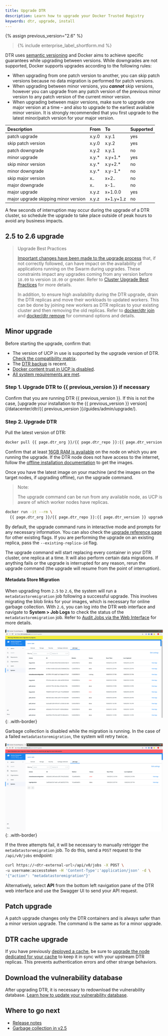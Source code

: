 ```yaml
---
title: Upgrade DTR
description: Learn how to upgrade your Docker Trusted Registry
keywords: dtr, upgrade, install
---
```


{% assign previous_version="2.6" %}

>{% include enterprise_label_shortform.md %}

DTR uses [semantic versioning](http://semver.org/) and Docker aims to achieve specific guarantees while upgrading between versions. While downgrades are not supported, Docker supports upgrades according to the following rules:

* When upgrading from one patch version to another, you can skip patch versions because no data migration is performed for patch versions.
* When upgrading between minor versions, you ***cannot*** skip versions, however you can upgrade from any patch version of the previous minor version to any patch version of the current minor version.
* When upgrading between major versions, make sure to upgrade one major version at a time &ndash; and also to upgrade to the earliest available minor version. It is strongly recommended that you first upgrade to the latest minor/patch version for your major version.

| Description                          | From  | To        | Supported |
|:-------------------------------------|:------|:----------|:----------|
| patch upgrade                        | x.y.0 | x.y.1     | yes       |
| skip patch version                   | x.y.0 | x.y.2     | yes       |
| patch downgrade                      | x.y.2 | x.y.1     | no        |
| minor upgrade                        | x.y.* | x.y+1.*   | yes       |
| skip minor version                   | x.y.* | x.y+2.*   | no        |
| minor downgrade                      | x.y.* | x.y-1.*   | no        |
| skip major version                   | x.*.* | x+2.*.*   | no        |
| major downgrade                      | x.*.* | x-1.*.*   | no        |
| major upgrade                        | x.y.z | x+1.0.0   | yes       |
| major upgrade skipping minor version | x.y.z | x+1.y+1.z | no        |

A few seconds of interruption may occur during the upgrade of a
DTR cluster, so schedule the upgrade to take place outside of peak hours
to avoid any business impacts.

## 2.5 to 2.6 upgrade

> Upgrade Best Practices
>
> [Important changes have been made to the upgrade process](/ee/upgrade) that, if not correctly followed, can have impact on the availability of applications running on the Swarm during upgrades. These constraints impact any upgrades coming from any version before `18.09` to version `18.09` or greater. Refer to [Cluster Upgrade Best Practices](/ee/upgrade.md#cluster-upgrade-best-practices) for more details. 
>
> In addition, to ensure high availability during the DTR upgrade, drain the DTR replicas and move their workloads to updated workers. This can be done by joining new workers as DTR replicas to your existing cluster and then removing the old replicas. Refer to [docker/dtr join](/reference/dtr/2.7/cli/join/) and [docker/dtr remove](/reference/dtr/2.7/cli/remove/) for command options and details.

## Minor upgrade

Before starting the upgrade, confirm that:
* The version of UCP in use is supported by the upgrade version of DTR. [Check the compatibility matrix](https://success.docker.com/article/compatibility-matrix).
* The [DTR backup](disaster-recovery/create-a-backup) is recent.
* [Docker content trust in UCP is disabled](/ee/ucp/admin/configure/run-only-the-images-you-trust/).
* [All system requirements are met](install/system-requirements).

### Step 1. Upgrade DTR to {{ previous_version }} if necessary

Confirm that you are running DTR {{ previous_version }}. If this is not the case, [upgrade your installation to the {{ previous_version }} version](/datacenter/dtr/{{ previous_version }}/guides/admin/upgrade/).

### Step 2. Upgrade DTR

Pull the latest version of DTR:

```bash
docker pull {{ page.dtr_org }}/{{ page.dtr_repo }}:{{ page.dtr_version }}
```

Confirm that at least [16GB RAM is available](install/system-requirements) on the node on which you are running the upgrade. If the DTR node does not have access to the internet, follow the [offline installation documentation](install/install-offline) to get the images.

Once you have the latest image on your machine (and the images on the target
nodes, if upgrading offline), run the upgrade command.

> Note:
>
> The upgrade command can be run from any available node, as UCP is aware of which worker nodes have replicas.

```bash
docker run -it --rm \
  {{ page.dtr_org }}/{{ page.dtr_repo }}:{{ page.dtr_version }} upgrade
```

By default, the upgrade command runs in interactive mode and prompts for
any necessary information. You can also check the
[upgrade reference page](/reference/dtr/2.7/cli/upgrade/) for other existing flags.
If you are performing the upgrade on an existing replica, pass the `--existing-replica-id` flag.

The upgrade command will start replacing every container in your DTR cluster,
one replica at a time. It will also perform certain data migrations. If anything
fails or the upgrade is interrupted for any reason, rerun the upgrade
command (the upgrade will resume from the point of interruption).


#### Metadata Store Migration

When upgrading from `2.5` to `2.6`, the system will run a `metadatastoremigration` job following a successful upgrade. This involves migrating the blob links for your images, which is necessary for online garbage collection. With `2.6`, you can log into the DTR web interface and navigate to **System > Job Logs** to check the status of the `metadatastoremigration` job. Refer to [Audit Jobs via the Web Interface](/ee/dtr/admin/manage-jobs/audit-jobs-via-ui/) for more details.

![](../images/migration-warning.png){: .with-border}

Garbage collection is disabled while the migration is running. In the case of a failed `metadatastoremigration`, the system will retry twice.

![](../images/migration-error.png){: .with-border}

If the three attempts fail, it will be necessary to manually retrigger the `metadatastoremigration` job. To do this, send a `POST` request to the `/api/v0/jobs` endpoint:

```bash
curl https://<dtr-external-url>/api/v0/jobs -X POST \
-u username:accesstoken -H 'Content-Type':'application/json' -d \
'{"action": "metadatastoremigration"}'
```
Alternatively, select **API** from the bottom left navigation pane of the DTR web interface and use the Swagger UI to send your API request.

## Patch upgrade

A patch upgrade changes only the DTR containers and is always safer than a minor version upgrade. The command is the same as for a minor upgrade.

## DTR cache upgrade

If you have previously [deployed a cache](/ee/dtr/admin/configure/deploy-caches/), be sure to [upgrade the node dedicated for your cache](/ee/upgrade) to keep it in sync with your upstream DTR replicas. This prevents authentication errors and other strange behaviors.

## Download the vulnerability database

After upgrading DTR, it is necessary to redownload the vulnerability database.
[Learn how to update your vulnerability database](configure/set-up-vulnerability-scans.md#update-the-cve-scanning-database).

## Where to go next

- [Release notes](../release-notes)
- [Garbage collection in v2.5](/datacenter/dtr/2.5/guides/admin/configure/garbage-collection/)
